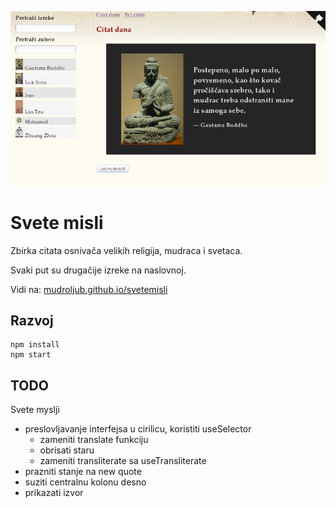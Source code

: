 [![](screen.png)](https://mudroljub.github.io/svetemisli)

# Svete misli

Zbirka citata osnivača velikih religija, mudraca i svetaca.

Svaki put su drugačije izreke na naslovnoj.

Vidi na: [mudroljub.github.io/svetemisli](https://mudroljub.github.io/svetemisli)

## Razvoj

```
npm install
npm start
```

## TODO

Svete myslji

- preslovljavanje interfejsa u cirilicu, koristiti useSelector
  - zameniti translate funkciju
  - obrisati staru
  - zameniti transliterate sa useTransliterate
- prazniti stanje na new quote
- suziti centralnu kolonu desno
- prikazati izvor
